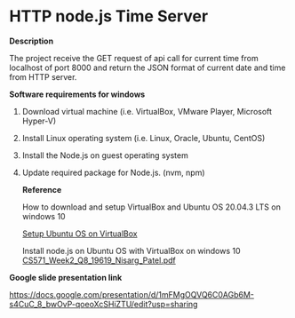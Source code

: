 # HTTP node.js Time Server

**Description**

The project receive the GET request of api call for current time from localhost of port 8000 and return the JSON format of current date and time from HTTP server.

**Software requirements for windows**

1. Download virtual machine (i.e. VirtualBox, VMware Player, Microsoft Hyper-V)
2. Install Linux operating system (i.e. Linux, Oracle, Ubuntu, CentOS)
3. Install the Node.js on guest operating system
4. Update required package for Node.js. (nvm, npm)

    **Reference** 
    
    How to download and setup VirtualBox and Ubuntu OS 20.04.3 LTS on windows 10
    
    [Setup Ubuntu OS on VirtualBox](https://github.com/Nisarg2612/Javascript/blob/main/CS571_Setup_Ubuntu_and_Node.js_19619_Nisarg_Patel.pdf)
    
    Install node.js on Ubuntu OS with VirtualBox on windows 10    
    [CS571_Week2_Q8_19619_Nisarg_Patel.pdf](https://github.com/Nisarg2612/Javascript/files/8039316/CS571_Week2_Q8_19619_Nisarg_Patel.pdf)


**Google slide presentation link**

https://docs.google.com/presentation/d/1mFMgOQVQ6C0AGb6M-s4CuC_8_bwOvP-qoeoXcSHiZTU/edit?usp=sharing
